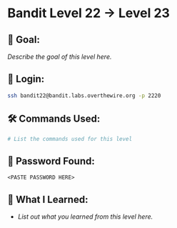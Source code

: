# Bandit Level 22 → Level 23

## 🧠 Goal:
_Describe the goal of this level here._

## 🔐 Login:
```bash
ssh bandit22@bandit.labs.overthewire.org -p 2220
```

## 🛠️ Commands Used:
```bash
# List the commands used for this level
```

## 🧾 Password Found:
`<PASTE PASSWORD HERE>`

## 📘 What I Learned:
- _List out what you learned from this level here._
